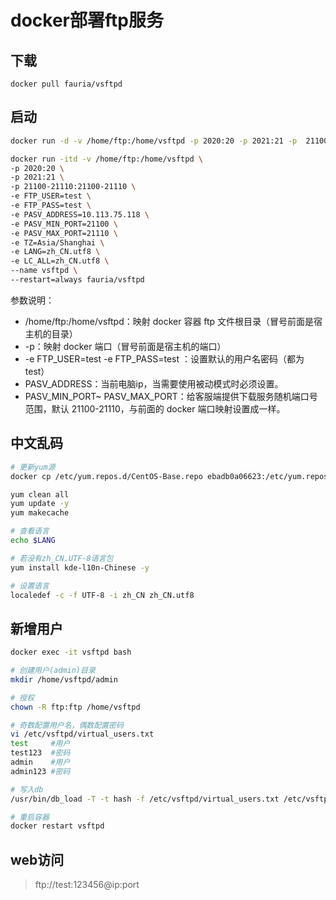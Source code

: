 # docker部署ftp服务

## 下载

```shell
docker pull fauria/vsftpd 
```

## 启动

```sh
docker run -d -v /home/ftp:/home/vsftpd -p 2020:20 -p 2021:21 -p  21100-21110:21100-21110 -e FTP_USER=test -e FTP_PASS=test -e PASV_ADDRESS=192.168.56.2 -e PASV_MIN_PORT=21100 -e PASV_MAX_PORT=21110 --name vsftpd -e TZ=Asia/Shanghai --restart=always fauria/vsftpd

docker run -itd -v /home/ftp:/home/vsftpd \
-p 2020:20 \
-p 2021:21 \
-p 21100-21110:21100-21110 \
-e FTP_USER=test \
-e FTP_PASS=test \
-e PASV_ADDRESS=10.113.75.118 \
-e PASV_MIN_PORT=21100 \
-e PASV_MAX_PORT=21110 \
-e TZ=Asia/Shanghai \
-e LANG=zh_CN.utf8 \
-e LC_ALL=zh_CN.utf8 \
--name vsftpd \
--restart=always fauria/vsftpd
```

参数说明：

* /home/ftp:/home/vsftpd：映射 docker 容器 ftp 文件根目录（冒号前面是宿主机的目录）
* -p：映射 docker 端口（冒号前面是宿主机的端口）
* -e FTP_USER=test -e FTP_PASS=test ：设置默认的用户名密码（都为 test）
* PASV_ADDRESS：当前电脑ip，当需要使用被动模式时必须设置。
* PASV_MIN_PORT~ PASV_MAX_PORT：给客服端提供下载服务随机端口号范围，默认 21100-21110，与前面的 docker 端口映射设置成一样。



## 中文乱码

```sh
# 更新yum源
docker cp /etc/yum.repos.d/CentOS-Base.repo ebadb0a06623:/etc/yum.repos.d/

yum clean all
yum update -y
yum makecache

# 查看语言
echo $LANG

# 若没有zh_CN.UTF-8语言包
yum install kde-l10n-Chinese -y

# 设置语言
localedef -c -f UTF-8 -i zh_CN zh_CN.utf8
```



## 新增用户

```sh
docker exec -it vsftpd bash

# 创建用户(admin)目录
mkdir /home/vsftpd/admin

# 授权
chown -R ftp:ftp /home/vsftpd

# 奇数配置用户名，偶数配置密码
vi /etc/vsftpd/virtual_users.txt
test     #用户
test123  #密码
admin    #用户
admin123 #密码

# 写入db
/usr/bin/db_load -T -t hash -f /etc/vsftpd/virtual_users.txt /etc/vsftpd/virtual_users.db

# 重启容器
docker restart vsftpd
```



## web访问

> ftp://test:123456@ip:port